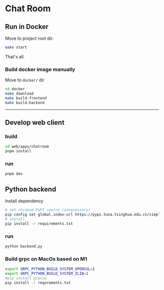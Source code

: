 # Chat Room

## Run in Docker
Move to project root dir:
```bash
make start
```
That's all.

### Build docker image manually
Move to `docker/` dir
```bash
cd docker
make download
make build-frontend
make build-backend
```

---

## Develop web client
### build
```bash
cd web/apps/chatroom
pnpm install 
```

### run
```bash
pnpm dev 
```

## Python backend
Install dependency
```bash
# set chinese PyPI source (unnecessary)
pip config set global.index-url https://pypi.tuna.tsinghua.edu.cn/simple/
# install
pip install -r requirements.txt
```
### run
```bash
python backend.py
```

### Build grpc on MacOs based on M1
```bash
export GRPC_PYTHON_BUILD_SYSTEM_OPENSSL=1
export GRPC_PYTHON_BUILD_SYSTEM_ZLIB=1
#pip install grpcio
pip install -r requrements.txt
```
